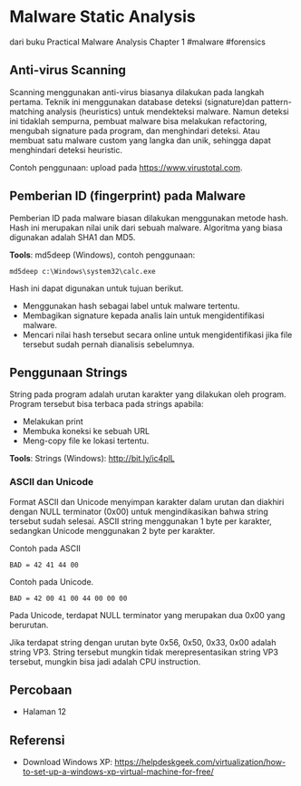 # Malware Static Analysis
dari buku Practical Malware Analysis Chapter 1
#malware #forensics

## Anti-virus Scanning
Scanning menggunakan anti-virus biasanya dilakukan pada langkah pertama. Teknik ini menggunakan database deteksi (signature)dan pattern-matching analysis (heuristics) untuk mendekteksi malware. Namun deteksi ini tidaklah sempurna, pembuat malware bisa melakukan refactoring, mengubah signature pada program, dan menghindari deteksi. Atau membuat satu malware custom yang langka dan unik, sehingga dapat menghindari deteksi heuristic.

Contoh penggunaan: upload pada https://www.virustotal.com.

## Pemberian ID (fingerprint) pada Malware
Pemberian ID pada malware biasan dilakukan menggunakan metode hash. Hash ini merupakan nilai unik dari sebuah malware. Algoritma yang biasa digunakan adalah SHA1 dan MD5.  

**Tools**: md5deep (Windows), contoh penggunaan:
```
md5deep c:\Windows\system32\calc.exe
```

Hash ini dapat digunakan untuk tujuan berikut.
- Menggunakan hash sebagai label untuk malware tertentu.
- Membagikan signature kepada analis lain untuk mengidentifikasi malware.
- Mencari nilai hash tersebut secara online untuk mengidentifikasi jika file tersebut sudah pernah dianalisis sebelumnya.

## Penggunaan Strings
String pada program adalah urutan karakter yang dilakukan oleh program. Program tersebut bisa terbaca pada strings apabila:
- Melakukan print
- Membuka koneksi ke sebuah URL
- Meng-copy file ke lokasi tertentu.

**Tools**: Strings (Windows): http://bit.ly/ic4plL

### ASCII dan Unicode
Format ASCII dan Unicode menyimpan karakter dalam urutan dan diakhiri dengan NULL terminator (0x00) untuk mengindikasikan bahwa string tersebut sudah selesai. ASCII string menggunakan 1 byte per karakter, sedangkan Unicode menggunakan 2 byte per karakter.

Contoh pada ASCII
```
BAD = 42 41 44 00
```

Contoh pada Unicode.
```
BAD = 42 00 41 00 44 00 00 00 
```

Pada Unicode, terdapat NULL terminator yang merupakan dua 0x00 yang berurutan.

Jika terdapat string dengan urutan byte 0x56, 0x50, 0x33, 0x00 adalah string VP3. String tersebut mungkin tidak merepresentasikan string VP3 tersebut, mungkin bisa jadi adalah CPU instruction.

## Percobaan 
- Halaman 12

## Referensi
- Download Windows XP: https://helpdeskgeek.com/virtualization/how-to-set-up-a-windows-xp-virtual-machine-for-free/

